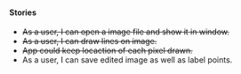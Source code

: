 #### Stories
- ~~As a user, I can open a image file and show it in window.~~
- ~~As a user, I can draw lines on image.~~
- ~~App could keep locaction of each pixel drawn.~~
- As a user, I can save edited image as well as label points.